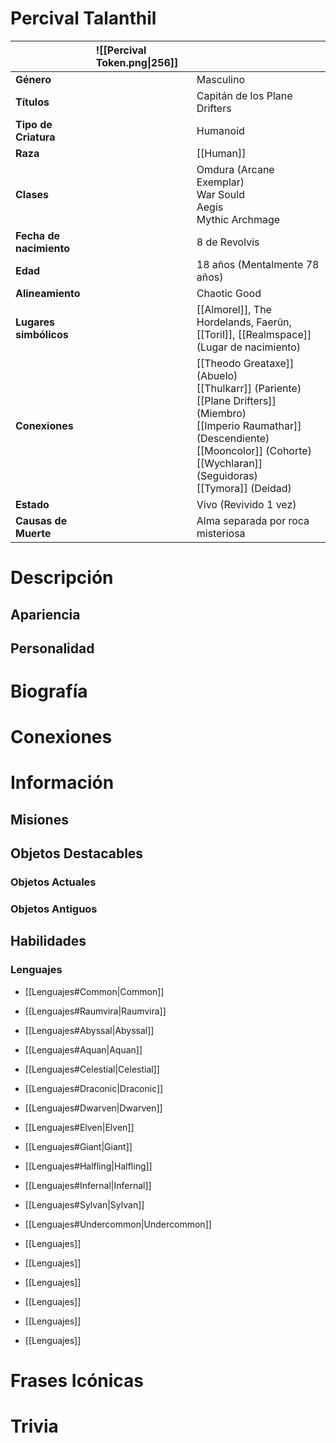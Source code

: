 # Percival Talanthil

|                         | ![[Percival Token.png\|256]] |                                                                                                                                                                                                                 |
| :---------------------- | :--------------------------- | :-------------------------------------------------------------------------------------------------------------------------------------------------------------------------------------------------------------- |
| **Género**              |                              | Masculino                                                                                                                                                                                                       |
| **Títulos**             |                              | Capitán de los Plane Drifters                                                                                                                                                                                   |
| **Tipo de Criatura**    |                              | Humanoid                                                                                                                                                                                                        |
| **Raza**                |                              | [[Human]]                                                                                                                                                                                                       |
| **Clases**              |                              | Omdura (Arcane Exemplar)<br>War Sould<br>Aegis<br>Mythic Archmage                                                                                                                                               |
| **Fecha de nacimiento** |                              | 8 de Revolvis                                                                                                                                                                                                   |
| **Edad**                |                              | 18 años (Mentalmente 78 años)                                                                                                                                                                                   |
| **Alineamiento**        |                              | Chaotic Good                                                                                                                                                                                                    |
| **Lugares simbólicos**  |                              | [[Almorel]], The Hordelands, Faerûn, [[Toril]], [[Realmspace]](Lugar de nacimiento)                                                                                                                             |
| **Conexiones**          |                              | [[Theodo Greataxe]] (Abuelo)<br>[[Thulkarr]] (Pariente)<br>[[Plane Drifters]] (Miembro)<br>[[Imperio Raumathar]] (Descendiente)<br>[[Mooncolor]] (Cohorte)<br>[[Wychlaran]] (Seguidoras)<br>[[Tymora]] (Deidad) |
| **Estado**              |                              | Vivo (Revivido 1 vez)                                                                                                                                                                                           |
| **Causas de Muerte**    |                              | Alma separada por roca misteriosa                                                                                                                                                                               |

# Descripción

## Apariencia

## Personalidad

# Biografía

# Conexiones

# Información

## Misiones

## Objetos Destacables

### Objetos Actuales

### Objetos Antiguos

## Habilidades

### Lenguajes

- [[Lenguajes#Common|Common]]
- [[Lenguajes#Raumvira|Raumvira]]

- [[Lenguajes#Abyssal|Abyssal]]
- [[Lenguajes#Aquan|Aquan]]
- [[Lenguajes#Celestial|Celestial]]
- [[Lenguajes#Draconic|Draconic]]
- [[Lenguajes#Dwarven|Dwarven]]
- [[Lenguajes#Elven|Elven]]
- [[Lenguajes#Giant|Giant]]
- [[Lenguajes#Halfling|Halfling]]
- [[Lenguajes#Infernal|Infernal]]
- [[Lenguajes#Sylvan|Sylvan]]
- [[Lenguajes#Undercommon|Undercommon]]
  
- [[Lenguajes]]
- [[Lenguajes]]
- [[Lenguajes]]
- [[Lenguajes]]
- [[Lenguajes]]
- [[Lenguajes]]

# Frases Icónicas

# Trivia
